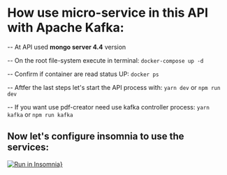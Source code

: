 # How use micro-service in this API with Apache Kafka:

-- At API used **mongo server 4.4** version

-- On the root file-system execute in terminal: `docker-compose up -d`

-- Confirm if container are read status UP: `docker ps`

-- Aftfer the last steps let's start the API process with: `yarn dev` or `npm run dev`

-- If you want use pdf-creator need use kafka controller process: `yarn kafka` or `npm run kafka`

## Now let's configure insomnia to use the services:

[![Run in Insomnia}](https://insomnia.rest/images/run.svg)](https://insomnia.rest/run/?label=Kafka-PDF%20API&uri=https%3A%2F%2Fraw.githubusercontent.com%2FUHZero%2FKafka_Node%2Fmain%2FInsomnia_2022-10-04.json)
